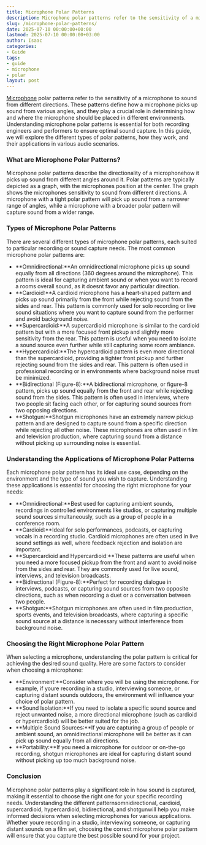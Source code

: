 ```yaml
---
title: Microphone Polar Patterns
description: Microphone polar patterns refer to the sensitivity of a microphone to sound from different directions. These patterns define how a microphone picks up sound...
slug: /microphone-polar-patterns/
date: 2025-07-10 00:00:00+00:00
lastmod: 2025-07-10 00:00:00+03:00
author: Isaac
categories:
- Guide
tags:
- guide
- microphone
- polar
layout: post
---
```

[Microphone](https://pestpolicy.com/types-of-microphones/) polar patterns refer to the sensitivity of a microphone to sound from different directions. These patterns define how a microphone picks up sound from various angles, and they play a crucial role in determining how and where the microphone should be placed in different environments. Understanding microphone polar patterns is essential for both recording engineers and performers to ensure optimal sound capture. In this guide, we will explore the different types of polar patterns, how they work, and their applications in various audio scenarios.
### What are Microphone Polar Patterns?
Microphone polar patterns describe the directionality of a microphonehow it picks up sound from different angles around it. Polar patterns are typically depicted as a graph, with the microphones position at the center. The graph shows the microphones sensitivity to sound from different directions. A microphone with a tight polar pattern will pick up sound from a narrower range of angles, while a microphone with a broader polar pattern will capture sound from a wider range.
### Types of Microphone Polar Patterns
There are several different types of microphone polar patterns, each suited to particular recording or sound capture needs. The most common microphone polar patterns are:
- **Omnidirectional:**An omnidirectional microphone picks up sound equally from all directions (360 degrees around the microphone). This pattern is ideal for capturing ambient sound or when you want to record a rooms overall sound, as it doesnt favor any particular direction.
- **Cardioid:**A cardioid microphone has a heart-shaped pattern and picks up sound primarily from the front while rejecting sound from the sides and rear. This pattern is commonly used for solo recording or live sound situations where you want to capture sound from the performer and avoid background noise.
- **Supercardioid:**A supercardioid microphone is similar to the cardioid pattern but with a more focused front pickup and slightly more sensitivity from the rear. This pattern is useful when you need to isolate a sound source even further while still capturing some room ambiance.
- **Hypercardioid:**The hypercardioid pattern is even more directional than the supercardioid, providing a tighter front pickup and further rejecting sound from the sides and rear. This pattern is often used in professional recording or in environments where background noise must be minimized.
- **Bidirectional (Figure-8):**A bidirectional microphone, or figure-8 pattern, picks up sound equally from the front and rear while rejecting sound from the sides. This pattern is often used in interviews, where two people sit facing each other, or for capturing sound sources from two opposing directions.
- **Shotgun:**Shotgun microphones have an extremely narrow pickup pattern and are designed to capture sound from a specific direction while rejecting all other noise. These microphones are often used in film and television production, where capturing sound from a distance without picking up surrounding noise is essential.
### Understanding the Applications of Microphone Polar Patterns
Each microphone polar pattern has its ideal use case, depending on the environment and the type of sound you wish to capture. Understanding these applications is essential for choosing the right microphone for your needs:
- **Omnidirectional:**Best used for capturing ambient sounds, recordings in controlled environments like studios, or capturing multiple sound sources simultaneously, such as a group of people in a conference room.
- **Cardioid:**Ideal for solo performances, podcasts, or capturing vocals in a recording studio. Cardioid microphones are often used in live sound settings as well, where feedback rejection and isolation are important.
- **Supercardioid and Hypercardioid:**These patterns are useful when you need a more focused pickup from the front and want to avoid noise from the sides and rear. They are commonly used for live sound, interviews, and television broadcasts.
- **Bidirectional (Figure-8):**Perfect for recording dialogue in interviews, podcasts, or capturing sound sources from two opposite directions, such as when recording a duet or a conversation between two people.
- **Shotgun:**Shotgun microphones are often used in film production, sports events, and television broadcasts, where capturing a specific sound source at a distance is necessary without interference from background noise.
### Choosing the Right Microphone Polar Pattern
When selecting a microphone, understanding the polar pattern is critical for achieving the desired sound quality. Here are some factors to consider when choosing a microphone:
- **Environment:**Consider where you will be using the microphone. For example, if youre recording in a studio, interviewing someone, or capturing distant sounds outdoors, the environment will influence your choice of polar pattern.
- **Sound Isolation:**If you need to isolate a specific sound source and reject unwanted noise, a more directional microphone (such as cardioid or hypercardioid) will be better suited for the job.
- **Multiple Sound Sources:**If you are capturing a group of people or ambient sound, an omnidirectional microphone will be better as it can pick up sound equally from all directions.
- **Portability:**If you need a microphone for outdoor or on-the-go recording, shotgun microphones are ideal for capturing distant sound without picking up too much background noise.
### Conclusion
Microphone polar patterns play a significant role in how sound is captured, making it essential to choose the right one for your specific recording needs. Understanding the different patternsomnidirectional, cardioid, supercardioid, hypercardioid, bidirectional, and shotgunwill help you make informed decisions when selecting microphones for various applications. Whether youre recording in a studio, interviewing someone, or capturing distant sounds on a film set, choosing the correct microphone polar pattern will ensure that you capture the best possible sound for your project.
